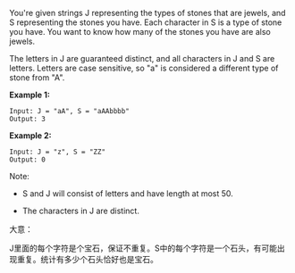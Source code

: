 You're given strings J representing the types of stones that are jewels, and S representing the stones you have.  Each character in S is a type of stone you have.  You want to know how many of the stones you have are also jewels.

The letters in J are guaranteed distinct, and all characters in J and S are letters. Letters are case sensitive, so "a" is considered a different type of stone from "A".

**Example 1:**

```
Input: J = "aA", S = "aAAbbbb"
Output: 3
```

**Example 2:**

```
Input: J = "z", S = "ZZ"
Output: 0
```

Note:

- S and J will consist of letters and have length at most 50.


- The characters in J are distinct.



大意：

J里面的每个字符是个宝石，保证不重复。S中的每个字符是一个石头，有可能出现重复。统计有多少个石头恰好也是宝石。



